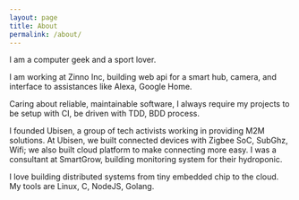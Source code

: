 ```yaml
---
layout: page
title: About
permalink: /about/
---
```


I am a computer geek and a sport lover.

I am working at Zinno Inc, building web api for a smart hub, camera, and interface to assistances like Alexa, Google Home.

Caring about reliable, maintainable software, I always require my projects to be setup with CI, be driven with TDD, BDD process.

I founded Ubisen, a group of tech activists working in providing M2M solutions. At Ubisen, we built connected devices with Zigbee SoC, SubGhz, Wifi; we also built cloud platform to make connecting more easy. I was a consultant at SmartGrow, building monitoring system for their hydroponic.

I love building distributed systems from tiny embedded chip to the cloud. My tools are Linux, C, NodeJS, Golang.
